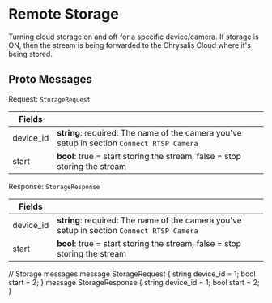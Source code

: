 # Remote Storage

Turning cloud storage on and off for a specific device/camera. If storage is ON, then the stream is being forwarded to the Chrysalis Cloud where it's being stored. 

## Proto Messages

Request: `StorageRequest`

| Fields  | |
|-------------| -- |
| device_id | **string**: required: The name of the camera you've setup in section `Connect RTSP Camera`
| start | **bool**: true = start storing the stream, false = stop storing the stream

Response: `StorageResponse`

| Fields  | |
|-------------| -- |
| device_id | **string**: required: The name of the camera you've setup in section `Connect RTSP Camera`
| start | **bool**: true = start storing the stream, false = stop storing the stream


// Storage messages
message StorageRequest {
    string device_id = 1;
    bool start = 2;
}
message StorageResponse {
    string device_id = 1;
    bool start = 2;
}
